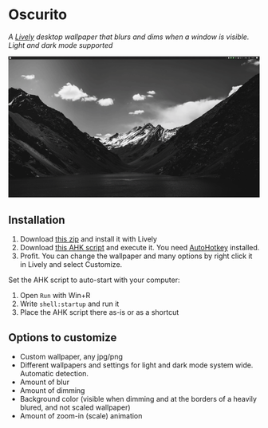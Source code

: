 # Oscurito

*A [Lively](https://github.com/rocksdanister/lively) desktop wallpaper that blurs and dims when a window is visible. Light and dark mode supported*

![Screenshot](https://raw.githubusercontent.com/Arecsu/oscurito/main/preview.gif)

## Installation

1. Download [this zip](https://github.com/Arecsu/oscurito/releases/download/v1.1/Oscurito-1.1.0.0.zip) and install it with Lively
2. Download [this AHK script](https://raw.githubusercontent.com/Arecsu/oscurito/main/AHK%20Script/detectVisibleWindows.ahk) and execute it. You need [AutoHotkey](https://www.autohotkey.com/) installed.
3. Profit. You can change the wallpaper and many options by right click it in Lively and select Customize.

Set the AHK script to auto-start with your computer:

1. Open `Run` with Win+R
2. Write `shell:startup` and run it
3. Place the AHK script there as-is or as a shortcut

## Options to customize

- Custom wallpaper, any jpg/png
- Different wallpapers and settings for light and dark mode system wide. Automatic detection.
- Amount of blur
- Amount of dimming
- Background color (visible when dimming and at the borders of a heavily blured, and not scaled wallpaper)
- Amount of zoom-in (scale) animation
